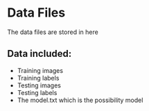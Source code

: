 # Data Files

The data files are stored in here <br>

## Data included: <br>
* Training images
* Training labels
* Testing images
* Testing labels
* The model.txt which is the possibility model

